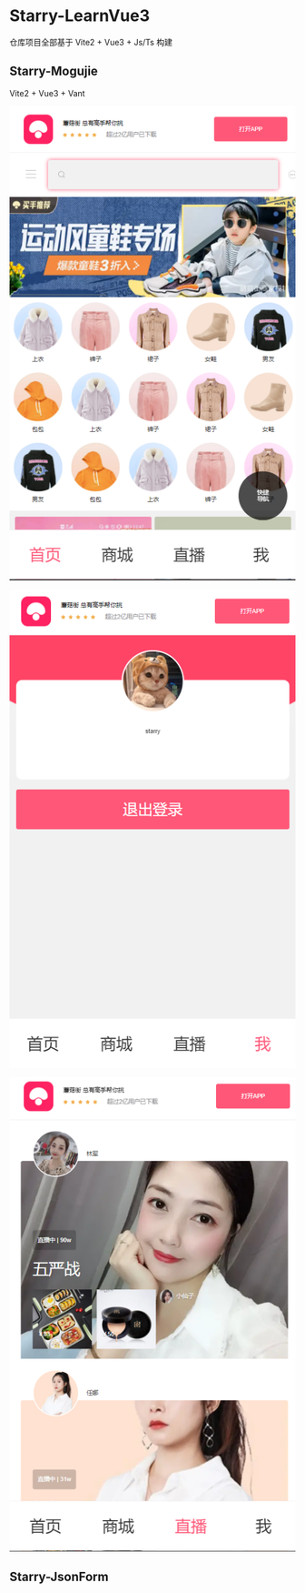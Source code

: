 # Starry-LearnVue3

仓库项目全部基于 Vite2 + Vue3 + Js/Ts 构建

## Starry-Mogujie

Vite2 + Vue3 + Vant

![image-20211012210053632](./images/image-20211012210053632.png)

![image-20211012210112762](./images/image-20211012210112762.png)

![image-20211012210130650](./images/image-20211012210130650.png)

## Starry-JsonForm


